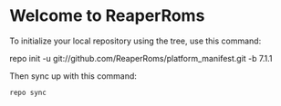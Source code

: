 Welcome to ReaperRoms
===================


To initialize your local repository using the tree, use this command:


	
repo init -u git://github.com/ReaperRoms/platform_manifest.git -b 7.1.1



Then sync up with this command:

	repo sync


